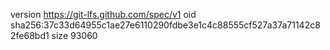 version https://git-lfs.github.com/spec/v1
oid sha256:37c33d64955c1ae27e6110290fdbe3e1c4c88555cf527a37a71142c82fe68bd1
size 93060
